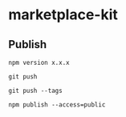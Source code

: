 # marketplace-kit

## Publish

    npm version x.x.x
    
    git push
    
    git push --tags
    
    npm publish --access=public
